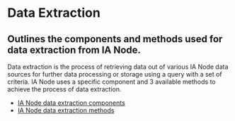# Data Extraction
## Outlines the components and methods used for data extraction from IA Node.

Data extraction is the process of retrieving data out of various IA Node data sources for further data processing or storage using a query with a set of criteria. IA Node uses a specific component and 3 available methods to achieve the process of data extraction. 
- [IA Node data extraction components](data-extraction-components.md) 
- [IA Node data extraction methods](data-extraction-methods.md) 
